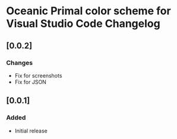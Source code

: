 <!-- Keep a Changelog guide -> https://keepachangelog.com -->

# Oceanic Primal color scheme for Visual Studio Code Changelog

## [0.0.2]

### Changes

- Fix for screenshots
- Fix for JSON

## [0.0.1]

### Added

- Initial release
